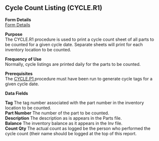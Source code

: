 ##  Cycle Count Listing (CYCLE.R1)

<PageHeader />

**Form Details**  
[ Form Details ](CYCLE-R1-1/)   

**Purpose**  
The CYCLE.R1 procedure is used to print a cycle count sheet of all parts to be
counted for a given cycle date. Separate sheets will print for each inventory
location to be counted.

**Frequency of Use**  
Normally, cycle listings are printed daily for the parts to be counted.

**Prerequisites**  
The [ CYCLE.P1 ](../../../../rover/AP-OVERVIEW/AP-ENTRY/AP-E/AP-E-2/INV-CONTROL/INV-CONTROL-1/CYCLE-P1) procedure must have been run to generate cycle tags for a given cycle date. 

**Data Fields**

**Tag** The tag number associated with the part number in the inventory
location to be counted.  
**Part Number** The number of the part to be counted.  
**Description** The description as is appears in the Parts file.  
**Balance** The inventory balance as it appears in the Inv file.  
**Count Qty** The actual count as logged be the person who performed the cycle
count (their name should be logged at the top of this report.  
  
<badge text= "Version 8.10.57" vertical="middle" />

<PageFooter />